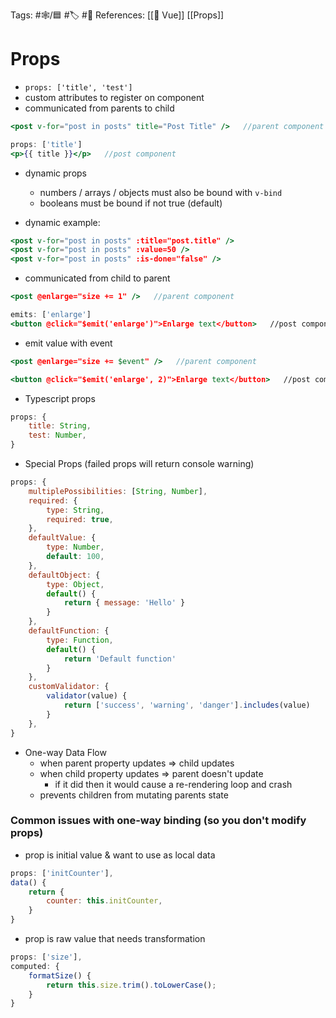 Tags:  #🕸️/🟦 #🏷️ #📜️ 
References: [[💚 Vue]] [[Props]]

# Props

-   `props: ['title', 'test']`
-   custom attributes to register on component
-   communicated from parents to child
	
```jsx
<post v-for="post in posts" title="Post Title" />   //parent component

props: ['title']
<p>{{ title }}</p>   //post component
```

-   dynamic props
    -   numbers / arrays / objects must also be bound with `v-bind`
    -   booleans must be bound if not true (default)
    	
- dynamic example:
	
```jsx
<post v-for="post in posts" :title="post.title" />
<post v-for="post in posts" :value=50 />
<post v-for="post in posts" :is-done="false" />
```

-   communicated from child to parent
	
```jsx
<post @enlarge="size += 1" />   //parent component

emits: ['enlarge']
<button @click="$emit('enlarge')">Enlarge text</button>   //post component
```

-   emit value with event
	
```jsx
<post @enlarge="size += $event" />   //parent component

<button @click="$emit('enlarge', 2)">Enlarge text</button>   //post component
```

-   Typescript props
	
```jsx
props: {
	title: String,
	test: Number,
}
```

-   Special Props (failed props will return console warning)
	
```jsx
props: {
	multiplePossibilities: [String, Number],
	required: {
		type: String,
		required: true,
	},
	defaultValue: {
		type: Number,
		default: 100,
	},
	defaultObject: {
		type: Object,
		default() {
			return { message: 'Hello' }
		}
	},
	defaultFunction: {
		type: Function,
		default() {
			return 'Default function'
		}
	},
	customValidator: {
		validator(value) {
			return ['success', 'warning', 'danger'].includes(value)
		}
	},
}
```

-   One-way Data Flow
    -   when parent property updates ⇒ child updates
    -   when child property updates ⇒ parent doesn't update
        -   if it did then it would cause a re-rendering loop and crash
    -   prevents children from mutating parents state

### Common issues with one-way binding (so you don't modify props)

 - prop is initial value & want to use as local data

```jsx
props: ['initCounter'],
data() {
	return {
		counter: this.initCounter,
	}
}
```

 -  prop is raw value that needs transformation

```jsx
props: ['size'],
computed: {
	formatSize() {
		return this.size.trim().toLowerCase();
	}
}
```